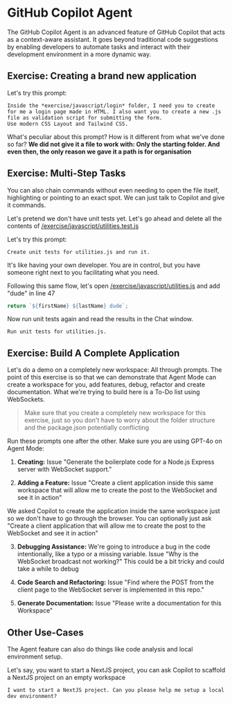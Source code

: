 # GitHub Copilot Agent

The GitHub Copilot Agent is an advanced feature of GitHub Copilot that acts as a context-aware assistant. It goes beyond traditional code suggestions by enabling developers to automate tasks and interact with their development environment in a more dynamic way. 

## Exercise: Creating a brand new application

Let's try this prompt:

```plaintext
Inside the *exercise/javascript/login* folder, I need you to create for me a login page made in HTML. I also want you to create a new .js file as validation script for submitting the form.
Use modern CSS Layout and Tailwind CSS.
```
What's peculiar about this prompt? How is it different from what we've done so far? **We did not give it a file to work with: Only the starting folder. And even then, the only reason we gave it a path is for organisation**

## Exercise: Multi-Step Tasks

You can also chain commands without even needing to open the file itself, highlighting or pointing to an exact spot. We can just talk to Copilot and give it commands.

Let's pretend we don't have unit tests yet. Let's go ahead and delete all the contents of [/exercise/javascript/utilities.test.js](/exercise/javascript/utilities.test.js)

Let's try this prompt:
```plaintext
Create unit tests for utilities.js and run it.
```

It's like having your own developer. You are in control, but you have someone right next to you facilitating what you need.

Following this same flow, let's open [/exercise/javascript/utilities.js](/exercise/javascript/utilities.js) and add "dude" in line 47

``` javascript
return `${firstName} ${lastName} dude`;
```

Now run unit tests again and read the results in the Chat window.

```plaintext
Run unit tests for utilities.js.
```

## Exercise: Build A Complete Application
Let's do a demo on a completely new workspace: All through prompts.
The point of this exercise is so that we can demonstrate that Agent Mode can create a workspace for you, add features, debug, refactor and create documentation.
What we're trying to build here is a To-Do list using WebSockets.

> Make sure that you create a completely new workspace for this exercise, just so you don't have to worry about the folder structure and the package.json potentially conflicting 

Run these prompts one after the other. Make sure you are using GPT-4o on Agent Mode:

1. **Creating:** Issue "Generate the boilerplate code for a Node.js Express server with WebSocket support."

2. **Adding a Feature:** Issue "Create a client application inside this same workspace that will allow me to create the post to the WebSocket and see it in action"

We asked Copilot to create the application inside the same workspace just so we don't have to go through the browser. You can optionally just ask "Create a client application that will allow me to create the post to the WebSocket and see it in action"

3. **Debugging Assistance:** We're going to introduce a bug in the code intentionally, like a typo or a missing variable. Issue "Why is the WebSocket broadcast not working?" This could be a bit tricky and could take a while to debug

4. **Code Search and Refactoring:** Issue "Find where the POST from the client page to the WebSocket server is implemented in this repo."

5. **Generate Documentation:** Issue "Please write a documentation for this Workspace"

## Other Use-Cases
The Agent feature can also do things like code analysis and local environment setup. 

Let's say, you want to start a NextJS project, you can ask Copilot to scaffold a NextJS project on an empty workspace

```plaintext
I want to start a NextJS project. Can you please help me setup a local dev environment?
```